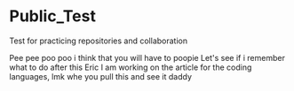# Public_Test
Test for practicing repositories and collaboration 

Pee pee poo poo
i think that you will have to poopie
Let's see if i remember what to do after this
Eric I am working on the article for the coding 
languages, lmk whe you pull this 
and see it daddy